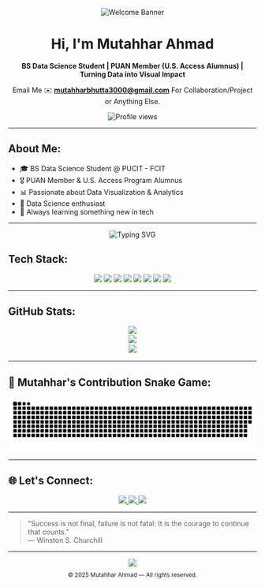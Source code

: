 <!-- 💙 All-Blue Gradient Welcome Banner -->
<p align="center">
  <img src="https://capsule-render.vercel.app/api?type=waving&height=180&text=Welcome%20to%20My%20GitHub%20Profile!&fontSize=40&fontAlign=50&fontAlignY=40&color=gradient&customColorList=0:001f3f,20:003f7f,40:005fbf,60:007bff,80:339CFF,100:66B2FF" alt="Welcome Banner" />
</p>






<div align="center">

# Hi, I'm Mutahhar Ahmad  
**BS Data Science Student | PUAN Member (U.S. Access Alumnus) | Turning Data into Visual Impact**  

Email Me ✉️ **mutahharbhutta3000@gmail.com** For Collaboration/Project or Anything Else.                 

<img src="https://komarev.com/ghpvc/?username=mutahharbhutta&style=flat&color=yellow" alt="Profile views" />

</div>

---

## About Me:
- 🎓 BS Data Science Student @ PUCIT - FCIT
- 🎖️ PUAN Member & U.S. Access Program Alumnus  
- 📊 Passionate about Data Visualization & Analytics  
- 🎨 Data Science enthusiast  
- 🧠 Always learning something new in tech  

---

<!-- TYPING EFFECT -->
<p align="center">
  <img src="https://readme-typing-svg.demolab.com/?lines=Data+Scientist+in+the+Making;Visualizing+Insights+from+Data;Always+Learning+New+Things;&center=true&width=500&height=45&color=00BFFF&pause=1000" alt="Typing SVG">
</p>

<!-- TECH STACK -->
## Tech Stack:
<p align="center">
  <img src="https://img.shields.io/badge/HTML5-E34F26?style=for-the-badge&logo=html5&logoColor=white" />
  <img src="https://img.shields.io/badge/CSS3-1572B6?style=for-the-badge&logo=css3&logoColor=white" />
  <img src="https://img.shields.io/badge/JavaScript-F7DF1E?style=for-the-badge&logo=javascript&logoColor=black" />
  <img src="https://img.shields.io/badge/C-%2300599C.svg?style=for-the-badge&logo=c&logoColor=white" />
  <img src="https://img.shields.io/badge/C++-%2300599C.svg?style=for-the-badge&logo=c%2B%2B&logoColor=white" />
  <img src="https://img.shields.io/badge/Python-3670A0?style=for-the-badge&logo=python&logoColor=ffdd54" />
  <img src="https://img.shields.io/badge/Canva-%2300C4CC.svg?style=for-the-badge&logo=Canva&logoColor=white" />
  <img src="https://img.shields.io/badge/Power_BI-F2C811?style=for-the-badge&logo=powerbi&logoColor=black" />
</p>

---

<!-- GITHUB STATS -->
## GitHub Stats:
<p align="center">
  <img src="https://github-readme-stats.vercel.app/api?username=mutahharbhutta&theme=transparent&hide_border=true&show_icons=true" />
  <br/>
  <img src="https://streak-stats.demolab.com/?user=mutahharbhutta&theme=transparent&hide_border=true" />
  <br/>
  <img src="https://github-readme-stats.vercel.app/api/top-langs/?username=mutahharbhutta&layout=compact&theme=transparent&hide_border=true" />
</p>

---

<!-- SNAKE GAME CONTRIBUTIONS
## 🐍 Contribution Snake Game:
<p align="center">
  <img src="https://raw.githubusercontent.com/platane/snk/output/github-contribution-grid-snake.svg" alt="snake gif" />
</p>
 -->

<!-- 🐍 CONTRIBUTION SNAKE GAME (MutahharBhutta) -->
## 🐍 Mutahhar's Contribution Snake Game:

<p align="center"> 
<img src="https://github.com/mutahharbhutta/mutahharbhutta/blob/output/github-snake.svg" alt="snake gif" />
</p>
  
---


<!-- SOCIAL LINKS -->
## 🌐 Let's Connect:
<p align="center">
  <a href="mailto:mutahharbhutta3000@gmail.com">
    <img src="https://img.shields.io/badge/Email-D14836?style=for-the-badge&logo=gmail&logoColor=white" />
  </a>
  <a href="https://linkedin.com/in/mutahhar-ahmad-28943a36a">
    <img src="https://img.shields.io/badge/LinkedIn-0077B5?style=for-the-badge&logo=linkedin&logoColor=white" />
  </a>
  <a href="https://x.com/mutahharbhutta">
    <img src="https://img.shields.io/badge/X-000000?style=for-the-badge&logo=x&logoColor=white" />
  </a>
</p>

---

> “Success is not final, failure is not fatal: It is the courage to continue that counts.”  
> — Winston S. Churchill

---

<!-- Footer: Minimal & Clean -->
<p align="center">
  <img src="https://img.shields.io/badge/Designed%20with-%E2%9D%A4%20in%20Pakistan-blue?style=for-the-badge&logo=github&logoColor=white" />
  <br/>
  <sub>© 2025 Mutahhar Ahmad — All rights reserved.</sub>
</p>
